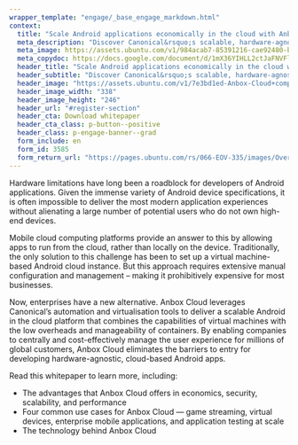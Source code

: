 ```yaml
---
wrapper_template: "engage/_base_engage_markdown.html"
context:
  title: "Scale Android applications economically in the cloud with Anbox Cloud"
  meta_description: "Discover Canonical&rsquo;s scalable, hardware-agnostic mobile cloud computing platform"
  meta_image: https://assets.ubuntu.com/v1/984acab7-85391216-cae92480-b541-11ea-8e9e-9f408efc8c9f.png
  meta_copydoc: https://docs.google.com/document/d/1mX36YIHLL2ctJaFNVFlDhabhBdZPpRiOnMaUvsxZhIQ/edit
  header_title: "Scale Android applications economically in the cloud with Anbox Cloud"
  header_subtitle: "Discover Canonical&rsquo;s scalable, hardware-agnostic mobile cloud computing platform"
  header_image: "https://assets.ubuntu.com/v1/7e3bd1ed-Anbox-Cloud+computing_outline.svg"
  header_image_width: "338"
  header_image_height: "246"
  header_url: "#register-section"
  header_cta: Download whitepaper
  header_cta_class: p-button--positive
  header_class: p-engage-banner--grad
  form_include: en
  form_id: 3585
  form_return_url: "https://pages.ubuntu.com/rs/066-EOV-335/images/Over-the-air%20software_12.05.20.pdf"
---
```


Hardware limitations have long been a roadblock for developers of Android applications. Given the immense variety of Android device specifications, it is often impossible to deliver the most modern application experiences without alienating a large number of potential users who do not own high-end devices.

Mobile cloud computing platforms provide an answer to this by allowing apps to run from the cloud, rather than locally on the device. Traditionally, the only solution to this challenge has been to set up a virtual machine-based Android cloud instance. But this approach requires extensive manual configuration and management – making it prohibitively expensive for most businesses.

Now, enterprises have a new alternative. Anbox Cloud leverages Canonical&rsquo;s automation and virtualisation tools to deliver a scalable Android in the cloud platform that combines the capabilities of virtual machines with the low overheads and manageability of containers. By enabling companies to centrally and cost-effectively manage the user experience for millions of global customers, Anbox Cloud eliminates the barriers to entry for developing hardware-agnostic, cloud-based Android apps.

Read this whitepaper to learn more, including:

<ul class="p-list">
  <li class="p-list__item is-ticked">The advantages that Anbox Cloud offers in economics, security, scalability, and performance</li>
  <li class="p-list__item is-ticked">Four common use cases for Anbox Cloud &mdash; game streaming, virtual devices, enterprise mobile applications, and application testing at scale</li>
  <li class="p-list__item is-ticked">The technology behind Anbox Cloud</li>
</ul>

